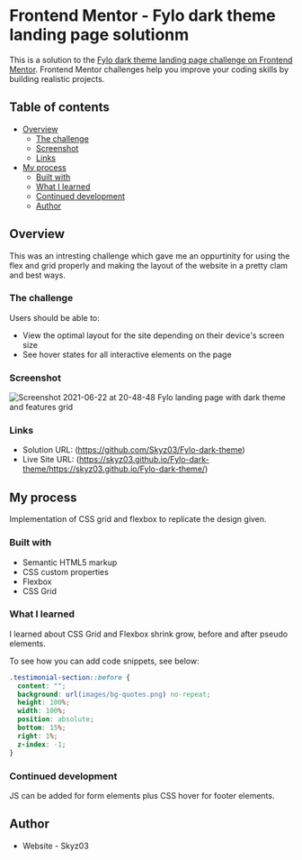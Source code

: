 # Frontend Mentor - Fylo dark theme landing page solutionm

This is a solution to the [Fylo dark theme landing page challenge on Frontend Mentor](https://www.frontendmentor.io/challenges/fylo-dark-theme-landing-page-5ca5f2d21e82137ec91a50fd). Frontend Mentor challenges help you improve your coding skills by building realistic projects. 

## Table of contents

- [Overview](#overview)
  - [The challenge](#the-challenge)
  - [Screenshot](#screenshot)
  - [Links](#links)
- [My process](#my-process)
  - [Built with](#built-with)
  - [What I learned](#what-i-learned)
  - [Continued development](#continued-development)
  - [Author](#author)

## Overview

This was an intresting challenge which gave me an oppurtinity for using the flex and grid properly and making the layout of the website in a pretty clam and best ways.

### The challenge

Users should be able to:

- View the optimal layout for the site depending on their device's screen size
- See hover states for all interactive elements on the page

### Screenshot

![Screenshot 2021-06-22 at 20-48-48 Fylo landing page with dark theme and features grid](https://user-images.githubusercontent.com/42742924/122949784-a8c7f380-d39b-11eb-9f0e-bc1983f29953.png)

### Links

- Solution URL: (https://github.com/Skyz03/Fylo-dark-theme)
- Live Site URL: (https://skyz03.github.io/Fylo-dark-theme/https://skyz03.github.io/Fylo-dark-theme/)

## My process
Implementation of CSS grid and flexbox to replicate the design given.

### Built with

- Semantic HTML5 markup
- CSS custom properties
- Flexbox
- CSS Grid


### What I learned

I learned about CSS Grid and Flexbox shrink grow, before and after pseudo elements.

To see how you can add code snippets, see below:

```css
.testimonial-section::before {
  content: "";
  background: url(images/bg-quotes.png) no-repeat;
  height: 100%;
  width: 100%;
  position: absolute;
  bottom: 15%;
  right: 1%;
  z-index: -1;
}
```


### Continued development

JS can be added for form elements plus CSS hover for footer elements.

## Author

- Website - Skyz03

